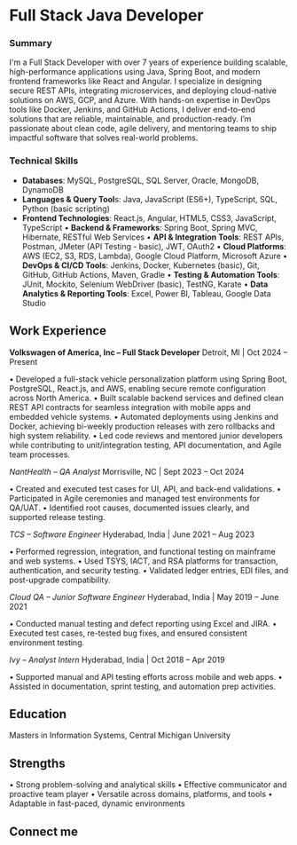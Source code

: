 # Full Stack Java Developer

### Summary

I'm a Full Stack Developer with over 7 years of experience building scalable, high-performance applications using Java, Spring Boot, and modern frontend frameworks like React and Angular. I specialize in designing secure REST APIs, integrating microservices, and deploying cloud-native solutions on AWS, GCP, and Azure. With hands-on expertise in DevOps tools like Docker, Jenkins, and GitHub Actions, I deliver end-to-end solutions that are reliable, maintainable, and production-ready. I’m passionate about clean code, agile delivery, and mentoring teams to ship impactful software that solves real-world problems.

### Technical Skills

- **Databases**: MySQL, PostgreSQL, SQL Server, Oracle, MongoDB, DynamoDB
- **Languages & Query Tool**s: Java, JavaScript (ES6+), TypeScript, SQL, Python (basic scripting)
- **Frontend Technologies**: React.js, Angular, HTML5, CSS3, JavaScript, TypeScript
• **Backend & Frameworks**: Spring Boot, Spring MVC, Hibernate, RESTful Web Services
• **API & Integration Tools**: REST APIs, Postman, JMeter (API Testing - basic), JWT, OAuth2
• **Cloud Platforms**: AWS (EC2, S3, RDS, Lambda), Google Cloud Platform, Microsoft Azure
• **DevOps & CI/CD Tools**: Jenkins, Docker, Kubernetes (basic), Git, GitHub, GitHub Actions, Maven, Gradle
• **Testing & Automation Tools**: JUnit, Mockito, Selenium WebDriver (basic), TestNG, Karate
• **Data Analytics & Reporting Tools**: Excel, Power BI, Tableau, Google Data Studio


## Work Experience

**Volkswagen of America, Inc – Full Stack Developer**
Detroit, MI | Oct 2024 – Present

•⁠  Developed a full-stack vehicle personalization platform using Spring Boot, PostgreSQL, React.js, and AWS, enabling secure remote configuration across North America.
•  ⁠Built scalable backend services and defined clean REST API contracts for seamless integration with mobile apps and embedded vehicle systems.
•  ⁠Automated deployments using Jenkins and Docker, achieving bi-weekly production releases with zero rollbacks and high system reliability.
•  ⁠Led code reviews and mentored junior developers while contributing to unit/integration testing, API documentation, and Agile team processes.

*NantHealth – QA Analyst*
Morrisville, NC | Sept 2023 – Oct 2024

•⁠  ⁠Created and executed test cases for UI, API, and back-end validations.
•⁠  ⁠Participated in Agile ceremonies and managed test environments for QA/UAT.
•⁠  ⁠Identified root causes, documented issues clearly, and supported release testing.

*TCS – Software Engineer*
Hyderabad, India | June 2021 – Aug 2023

•⁠  ⁠Performed regression, integration, and functional testing on mainframe and web systems.
•⁠  ⁠Used TSYS, IACT, and RSA platforms for transaction, authentication, and security testing.
•⁠  ⁠Validated ledger entries, EDI files, and post-upgrade compatibility.

*Cloud QA – Junior Software Engineer*
Hyderabad, India | May 2019 – June 2021

•⁠  ⁠Conducted manual testing and defect reporting using Excel and JIRA.
•⁠  ⁠Executed test cases, re-tested bug fixes, and ensured consistent environment testing.

*Ivy – Analyst Intern*
Hyderabad, India | Oct 2018 – Apr 2019

•⁠  ⁠Supported manual and API testing efforts across mobile and web apps.
•⁠  ⁠Assisted in documentation, sprint testing, and automation prep activities.


## Education

Masters in Information Systems, Central Michigan University

## Strengths

•⁠  ⁠Strong problem-solving and analytical skills
•⁠  ⁠Effective communicator and proactive team player
•⁠  ⁠Versatile across domains, platforms, and tools
•⁠  ⁠Adaptable in fast-paced, dynamic environments
  
## Connect me
